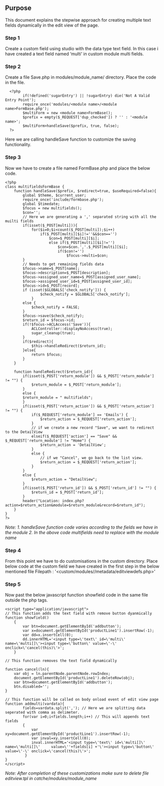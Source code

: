 ## Purpose
This document explains the stepwise approach for creating multiple text fields dynamically in the edit view of the page. 

### Step 1
Create a custom field using studio with the data type text field. In this case i have created a text field named ‘multi’ in custom module multi fields.

### Step 2
Create a file Save.php in modules/module_name/ directory. Place the code in the file.

```
  <?php 
        if(!defined('sugarEntry') || !sugarEntry) die('Not A Valid Entry Point');
        require_once('modules/<module name>/<module name>FormBase.php');
        $multiForm = new <module name>FormBase();
        $prefix = empty($_REQUEST['dup_checked']) ? '' : '<module name>';
        $multiForm>handleSave($prefix, true, false);
  ?>
```
Here we are calling handleSave function to customize the saving functionality.

### Step 3
Now we have to create a file named <module name>FormBase.php and place the below code.
```
<?php
class multifieldsFormBase {
    function handleSave($prefix, $redirect=true, $useRequired=false){
        global $theme, $current_user;
        require_once('include/formbase.php');
        global $timedate;
        $focus = new multifields();
        $con='';
        // Here we are generating a ',' separated string with all the muilti fields
        if(isset($_POST[multi])){
            for($i=0;$i<count($_POST[multi]);$i++)
                if($_POST[multi][$i]!=''&&$con=='')
                    $con=$_POST[multi][$i];
                    else if($_POST[multi][$i]!='')
                        $con=$con.','.$_POST[multi][$i];
                        if($con!='')
                            $focus->multi=$con;
        }
        // Needs to get remaining fields data
        $focus->name=$_POST[name];
        $focus->description=$_POST[description];
        $focus->assigned_user_name=$_POST[assigned_user_name];
        $focus->assigned_user_id=$_POST[assigned_user_id];
        $focus->id=$_POST[record];
        if (isset($GLOBALS['check_notify'])) {
                $check_notify = $GLOBALS['check_notify'];
            }
        else {
            $check_notify = FALSE;
        }
        $focus->save($check_notify);
        $return_id = $focus->id;
        if(!$focus->ACLAccess('Save')){
            ACLController::displayNoAccess(true);
            sugar_cleanup(true);
        }
        if($redirect){
            $this->handleRedirect($return_id);
        }else{
            return $focus;
        }
    }

    function handleRedirect($return_id){
        if(isset($_POST['return_module']) && $_POST['return_module'] != "") {
        	$return_module = $_POST['return_module'];
        }
        else {
        $return_module = " multifields";
        }
        if(isset($_POST['return_action']) && $_POST['return_action'] != "") {
            if($_REQUEST['return_module'] == 'Emails') {
                $return_action = $_REQUEST['return_action'];
            }
	        // if we create a new record "Save", we want to redirect to the DetailView
	        elseif($_REQUEST['action'] == "Save" && $_REQUEST['return_module'] != "Home") {
	            $return_action = 'DetailView';
	        }
	        else {
	            // if we "Cancel", we go back to the list view.
	            $return_action = $_REQUEST['return_action'];
	        }
        }
        else {
        	$return_action = "DetailView";
        }
        if(isset($_POST['return_id']) && $_POST['return_id'] != "") {
        	$return_id = $_POST['return_id'];
        }
        header("Location: index.php?action=$return_action&module=$return_module&record=$return_id");
    }
}
?>
```
*Note: 
       1. handleSave function code varies according to the fields we have in the module
       2. In the above code multifields need to replace with the module name*

### Step 4
From this point we have to do customisations in the custom directory. Place below code at the custom field we have created in the first step in the below mentioned file
Filepath : '<custom/modules/<module name>/metadata/editviewdefs.php>'

### Step 5
Now past the below javascript function showfield code in the same file outside the php tags.

```
<script type="application/javascript">
// This function adds the text field with remove button dyanmically
function showfield()
	{
    	var btn=document.getElementById('addbutton');
    	var x=document.getElementById('productLine1').insertRow(-1);
    	var dd=x.insertCell(0);
    	dd.innerHTML='<input type=\'text\' id=\'multi\' name=\'multi[]\'><input type=\'button\' value=\'-\' onclick=\'cancel(this)\'>';
	}

// This function removes the text field dynamically

function cancel(ln){
	var obj = ln.parentNode.parentNode.rowIndex;
	document.getElementById('productLine1').deleteRow(obj);
	var btn=document.getElementById('addbutton');
	btn.disabled='';
}

// This function will be called on body onload event of edit view page
function addmulti(vardata){
    	fields=vardata.split(','); // Here we are splitting data seperated with comma as delimeter.
   		for(var i=0;i<fields.length;i++) // This will appends text fields 
   		{
   			var xy=document.getElementById('productLine1').insertRow(-1);
   			var inval=xy.insertCell(0);
   			inval.innerHTML='<input type=\'text\' id=\'multi[]\' name=\'multi[]\'     value=\''+fields[i] +'\'><input type=\'button\' value=\'-\' onclick=\'cancel(this)\'>';   	 
   		 }
}    
</script>

```
*Note: After completion of these customizations make sure to delete file editview.tpl in catche/modules/module_name*
